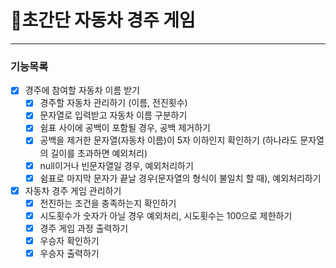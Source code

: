# 🏁초간단 자동차 경주 게임

---

### 기능목록
- [x] 경주에 참여할 자동차 이름 받기
  - [x] 경주할 자동차 관리하기 (이름, 전진횟수)
  - [x] 문자열로 입력받고 자동차 이름 구분하기
  - [x] 쉼표 사이에 공백이 포함될 경우, 공백 제거하기
  - [x] 공백을 제거한 문자열(자동차 이름)이 5자 이하인지 확인하기 (하나라도 문자열의 길이를 초과하면 예외처리)
  - [x] null이거나 빈문자열일 경우, 예외처리하기
  - [x] 쉼표로 마지막 문자가 끝날 경우(문자열의 형식이 불일치 할 때), 예외처리하기

- [x] 자동차 경주 게임 관리하기
  - [x] 전진하는 조건을 충족하는지 확인하기
  - [x] 시도횟수가 숫자가 아닐 경우 예외처리, 시도횟수는 100으로 제한하기
  - [x] 경주 게임 과정 출력하기
  - [x] 우승자 확인하기
  - [x] 우승자 출력하기
